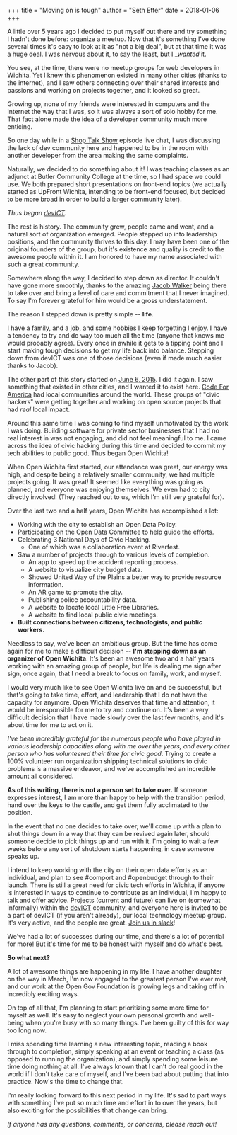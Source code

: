 +++
title = "Moving on is tough"
author = "Seth Etter"
date = 2018-01-06
+++

A little over 5 years ago I decided to put myself out there and try something I
hadn't done before: organize a meetup. Now that it's something I've done several
times it's easy to look at it as "not a big deal", but at that time it was a
huge deal. I was nervous about it, to say the least, but I __wanted_ it.

You see, at the time, there were no meetup groups for web developers in Wichita.
Yet I knew this phenomenon existed in many other cities (thanks to the
internet), and I saw others connecting over their shared interests and passions
and working on projects together, and it looked so great.

Growing up, none of my friends were interested in computers and the internet the
way that I was, so it was always a sort of solo hobby for me. That fact alone
made the idea of a developer community much more enticing.

So one day while in a [Shop Talk Show](http://shoptalkshow.com/) episode live
chat, I was discussing the lack of dev community here and happened to be in the
room with another developer from the area making the same complaints.

Naturally, we decided to do something about it! I was teaching classes as an
adjunct at Butler Community College at the time, so I had space we could use. We
both prepared short presentations on front-end topics (we actually started as
UpFront Wichita, intending to be front-end focused, but decided to be more broad
in order to build a larger community later).

*Thus began [devICT](https://devict.org).*

The rest is history. The community grew, people came and went, and a natural
sort of organization emerged. People stepped up into leadership positions, and
the community thrives to this day. I may have been one of the original founders
of the group, but it's existence and quality is credit to the awesome people
within it. I am honored to have my name associated with such a great community.

Somewhere along the way, I decided to step down as director. It couldn't have
gone more smoothly, thanks to the amazing [Jacob
Walker](http://jacob-walker.com/) being there to take over and bring a level of
care and commitment that I never imagined. To say I'm forever grateful for him
would be a gross understatement.

The reason I stepped down is pretty simple -- **life**.

I have a family, and a job, and some hobbies I keep forgetting I enjoy. I have a
tendency to try and do way too much all the time (anyone that knows me would
probably agree). Every once in awhile it gets to a tipping point and I start
making tough decisions to get my life back into balance. Stepping down from
devICT was one of those decisions (even if made much easier thanks to Jacob).

The other part of this story started on [June 6,
2015](https://www.meetup.com/openwichita/events/222513225/). I did it again. I
saw something that existed in other cities, and I wanted it to exist here. [Code
For America](https://codeforamerica.org) had local communities around the world.
These groups of "civic hackers" were getting together and working on open source
projects that had _real_ local impact.

Around this same time I was coming to find myself unmotivated by the work I was
doing. Building software for private sector businesses that I had no real
interest in was not engaging, and did not feel meaningful to me. I came across
the idea of civic hacking during this time and decided to commit my tech
abilities to public good. Thus began Open Wichita!

When Open Wichita first started, our attendance was great, our energy was high,
and despite being a relatively smaller community, we had multiple projects
going. It was great! It seemed like everything was going as planned, and
everyone was enjoying themselves. We even had to city directly involved! (They
reached out to us, which I'm still very grateful for).

Over the last two and a half years, Open Wichita has accomplished a lot:

- Working with the city to establish an Open Data Policy.
- Participating on the Open Data Committee to help guide the efforts.
- Celebrating 3 National Days of Civic Hacking.
  - One of which was a collaboration event at Riverfest.
- Saw a number of projects through to various levels of completion.
  - An app to speed up the accident reporting process.
  - A website to visualize city budget data.
  - Showed United Way of the Plains a better way to provide resource information.
  - An AR game to promote the city.
  - Publishing police accountability data.
  - A website to locate local Little Free Libraries.
  - A website to find local public civic meetings.
- **Built connections between citizens, technologists, and public workers.**

Needless to say, we've been an ambitious group. But the time has come again for
me to make a difficult decision -- **I'm stepping down as an organizer of Open
Wichita**. It's been an awesome two and a half years working with an amazing
group of people, but life is dealing me sign after sign, once again, that I need
a break to focus on family, work, and myself.

I would very much like to see Open Wichita live on and be successful, but that's
going to take time, effort, and leadership that I do not have the capacity for
anymore. Open Wichita deserves that time and attention, it would be
irresponsible for me to try and continue on. It's been a very difficult decision
that I have made slowly over the last few months, and it's about time for me to
act on it.

*I've been incredibly grateful for the numerous people who have played in
various leadership capacities along with me over the years, and every other
person who has volunteered their time for civic good*. Trying to create a 100%
volunteer run organization shipping technical solutions to civic problems is a
massive endeavor, and we've accomplished an incredible amount all considered.

**As of this writing, there is not a person set to take over.** If someone
expresses interest, I am more than happy to help with the transition period,
hand over the keys to the castle, and get them fully acclimated to the position.

In the event that no one decides to take over, we'll come up with a plan to shut
things down in a way that they can be revived again later, should someone decide
to pick things up and run with it. I'm going to wait a few weeks before any sort
of shutdown starts happening, in case someone speaks up.

I intend to keep working with the city on their open data efforts as an
individual, and plan to see #comport and #openbudget through to their launch.
There is still a great need for civic tech efforts in Wichita, if anyone is
interested in ways to continue to contribute as an individual, I'm happy to talk
and offer advice. Projects (current and future) can live on (somewhat
informally) within the [devICT](https://devict.org) community, and everyone here
is invited to be a part of devICT (if you aren't already), our local technology
meetup group. It's very active, and the people are great. [Join us in
slack](https://devict.org/slack)!

We've had a lot of successes during our time, and there's a lot of potential for
more! But it's time for me to be honest with myself and do what's best.

**So what next?**

A lot of awesome things are happening in my life. I have another daughter on the
way in March, I'm now engaged to the greatest person I've ever met, and our work
at the Open Gov Foundation is growing legs and taking off in incredibly exciting
ways.

On top of all that, I'm planning to start prioritizing some more time for myself
as well. It's easy to neglect your own personal growth and well-being when
you're busy with so many things. I've been guilty of this for way too long now.

I miss spending time learning a new interesting topic, reading a book through to
completion, simply speaking at an event or teaching a class (as opposed to
running the organization), and simply spending some leisure time doing nothing
at all. I've always known that I can't do real good in the world if I don't take
care of myself, and I've been bad about putting that into practice. Now's the
time to change that.

I'm really looking forward to this next period in my life. It's sad to part ways
with something I've put so much time and effort in to over the years, but also
exciting for the possibilities that change can bring.

*If anyone has any questions, comments, or concerns, please reach out!*
